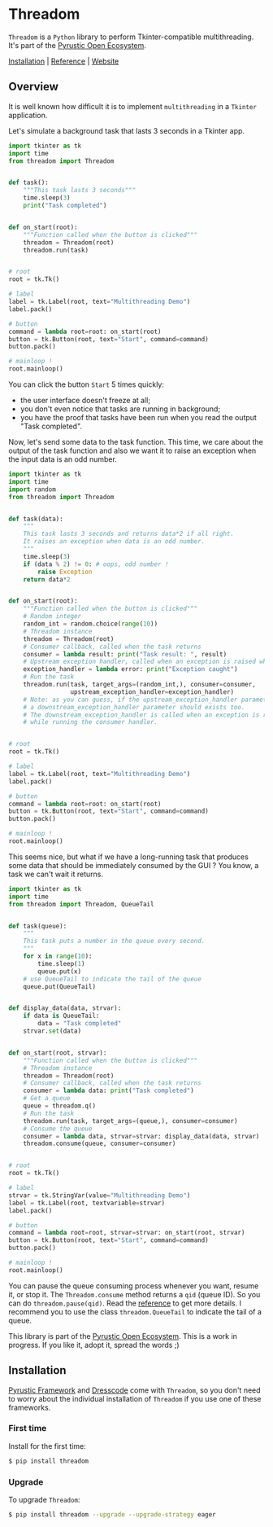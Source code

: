 # Threadom
`Threadom` is a `Python` library to perform Tkinter-compatible multithreading. It's part of the [Pyrustic Open Ecosystem](https://pyrustic.github.io).

[Installation](#installation) | [Reference](https://github.com/pyrustic/threadom/tree/master/docs/reference#readme) | [Website](https://pyrustic.github.io)

## Overview
It is well known how difficult it is to implement `multithreading` in a `Tkinter` application.

Let's simulate a background task that lasts 3 seconds in a Tkinter app.

```python
import tkinter as tk
import time
from threadom import Threadom


def task():
    """This task lasts 3 seconds"""
    time.sleep(3)
    print("Task completed")


def on_start(root):
    """Function called when the button is clicked"""
    threadom = Threadom(root)
    threadom.run(task)


# root
root = tk.Tk()

# label
label = tk.Label(root, text="Multithreading Demo")
label.pack()

# button
command = lambda root=root: on_start(root)
button = tk.Button(root, text="Start", command=command)
button.pack()

# mainloop !
root.mainloop()

```

You can click the button `Start` 5 times quickly:
- the user interface doesn't freeze at all;
- you don't even notice that tasks are running in background;
- you have the proof that tasks have been run when you read the output "Task completed".

Now, let's send some data to the task function. This time, we care about the output of the task function and also we want it to raise an exception when the input data is an odd number.

```python
import tkinter as tk
import time
import random
from threadom import Threadom


def task(data):
    """
    This task lasts 3 seconds and returns data*2 if all right.
    It raises an exception when data is an odd number.
    """
    time.sleep(3)
    if (data % 2) != 0: # oops, odd number !
        raise Exception
    return data*2


def on_start(root):
    """Function called when the button is clicked"""
    # Random integer
    random_int = random.choice(range(10))
    # Threadom instance
    threadom = Threadom(root)
    # Consumer callback, called when the task returns
    consumer = lambda result: print("Task result: ", result)
    # Upstream exception handler, called when an exception is raised while running the task
    exception_handler = lambda error: print("Exception caught")
    # Run the task
    threadom.run(task, target_args=(random_int,), consumer=consumer,
                 upstream_exception_handler=exception_handler)
    # Note: as you can guess, if the upstream_exception_handler parameter exists,
    # a downstream_exception_handler parameter should exists too.
    # The downstream_exception_handler is called when an exception is raised
    # while running the consumer handler.


# root
root = tk.Tk()

# label
label = tk.Label(root, text="Multithreading Demo")
label.pack()

# button
command = lambda root=root: on_start(root)
button = tk.Button(root, text="Start", command=command)
button.pack()

# mainloop !
root.mainloop()
```

This seems nice, but what if we have a long-running task that produces some data that should be immediately consumed by the GUI ? You know, a task we can't wait it returns. 
```python
import tkinter as tk
import time
from threadom import Threadom, QueueTail


def task(queue):
    """
    This task puts a number in the queue every second.
    """
    for x in range(10):
        time.sleep(1)
        queue.put(x)
    # use QueueTail to indicate the tail of the queue
    queue.put(QueueTail)


def display_data(data, strvar):
    if data is QueueTail:
        data = "Task completed"
    strvar.set(data)


def on_start(root, strvar):
    """Function called when the button is clicked"""
    # Threadom instance
    threadom = Threadom(root)
    # Consumer callback, called when the task returns
    consumer = lambda data: print("Task completed")
    # Get a queue
    queue = threadom.q()
    # Run the task
    threadom.run(task, target_args=(queue,), consumer=consumer)
    # Consume the queue
    consumer = lambda data, strvar=strvar: display_data(data, strvar)
    threadom.consume(queue, consumer=consumer)


# root
root = tk.Tk()

# label
strvar = tk.StringVar(value="Multithreading Demo")
label = tk.Label(root, textvariable=strvar)
label.pack()

# button
command = lambda root=root, strvar=strvar: on_start(root, strvar)
button = tk.Button(root, text="Start", command=command)
button.pack()

# mainloop !
root.mainloop()

```

You can pause the queue consuming process whenever you want, resume it, or stop it. The `Threadom.consume` method returns a `qid` (queue ID). So you can do `threadom.pause(qid)`. Read the [reference](https://github.com/pyrustic/threadom/tree/master/docs/reference#readme) to get more details. I recommend you to use the class `threadom.QueueTail` to indicate the tail of a queue.

This library is part of the [Pyrustic Open Ecosystem](https://pyrustic.github.io). This is a work in progress. If you like it, adopt it, spread the words ;)


## Installation
[Pyrustic Framework](https://github.com/pyrustic/pyrustic#readme) and [Dresscode](https://github.com/pyrustic/dresscode#readme) come with `Threadom`, so you don't need to worry about the individual installation of `Threadom` if you use one of these frameworks.

### First time
Install for the first time:

```bash
$ pip install threadom
```

### Upgrade
To upgrade `Threadom`:

```bash
$ pip install threadom --upgrade --upgrade-strategy eager
```
